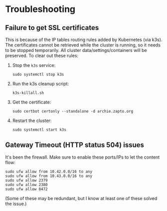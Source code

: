 # Troubleshooting

## Failure to get SSL certificates

This is because of the IP tables routing rules added by Kubernetes (via k3s). The certificates cannot be retrieved while the cluster is running, so it needs to be stopped temporarily. All cluster data/settings/containers will be preserved. To clear out these rules:

1. Stop the `k3s` service: 
    
    ```
    sudo systemctl stop k3s
    ```

2. Run the k3s cleanup script:
    
    ```
    k3s-killall.sh
    ```

3. Get the certificate:

    ```
    sudo certbot certonly --standalone -d archie.zapto.org
    ```

4. Restart the cluster:

    ```
    sudo systemctl start k3s
    ```

## Gateway Timeout (HTTP status 504) issues

It's been the firewall. Make sure to enable these ports/IPs to let the content flow:

```
sudo ufw allow from 10.42.0.0/16 to any
sudo ufw allow from 10.43.0.0/16 to any
sudo ufw allow 2379
sudo ufw allow 2380
sudo ufw allow 8472
```

(Some of these may be redundant, but I know at least one of these solved the issue.)


